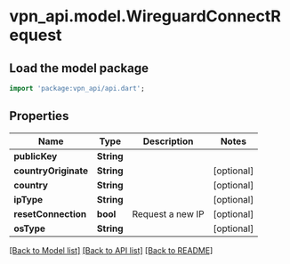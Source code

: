 # vpn_api.model.WireguardConnectRequest

## Load the model package
```dart
import 'package:vpn_api/api.dart';
```

## Properties
Name | Type | Description | Notes
------------ | ------------- | ------------- | -------------
**publicKey** | **String** |  | 
**countryOriginate** | **String** |  | [optional] 
**country** | **String** |  | [optional] 
**ipType** | **String** |  | [optional] 
**resetConnection** | **bool** | Request a new IP | [optional] 
**osType** | **String** |  | [optional] 

[[Back to Model list]](../README.md#documentation-for-models) [[Back to API list]](../README.md#documentation-for-api-endpoints) [[Back to README]](../README.md)


